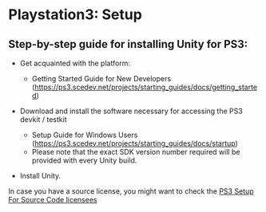 Playstation3: Setup
===================


Step-by-step guide for installing Unity for PS3:
------------------------------------------------


* Get acquainted with the platform:
    * Getting Started Guide for New Developers (https://ps3.scedev.net/projects/starting_guides/docs/getting_started)


* Download and install the software necessary for accessing the PS3 devkit / testkit
    * Setup Guide for Windows Users (https://ps3.scedev.net/projects/starting_guides/docs/startup)
    * Please note that the exact SDK version number required will be provided with every Unity build.

* Install Unity.
     
In case you have a source license, you might want to check the [PS3 Setup For Source Code licensees](ps3-setupforsource.md)


